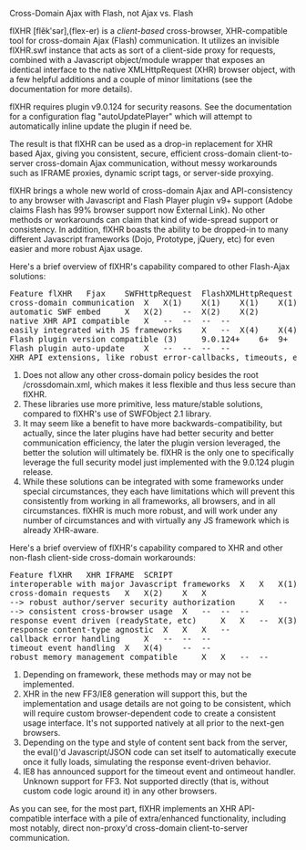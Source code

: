Cross-Domain Ajax with Flash, not Ajax vs. Flash

flXHR [flĕkʹsər],(flex-er) is a *client-based* cross-browser, XHR-compatible tool for cross-domain Ajax (Flash) communication. It utilizes an invisible flXHR.swf instance that acts as sort of a client-side proxy for requests, combined with a Javascript object/module wrapper that exposes an identical interface to the native XMLHttpRequest (XHR) browser object, with a few helpful additions and a couple of minor limitations (see the documentation for more details).

flXHR requires plugin v9.0.124 for security reasons. See the documentation for a configuration flag "autoUpdatePlayer" which will attempt to automatically inline update the plugin if need be.

The result is that flXHR can be used as a drop-in replacement for XHR based Ajax, giving you consistent, secure, efficient cross-domain client-to-server cross-domain Ajax communication, without messy workarounds such as IFRAME proxies, dynamic script tags, or server-side proxying.

flXHR brings a whole new world of cross-domain Ajax and API-consistency to any browser with Javascript and Flash Player plugin v9+ support (Adobe claims Flash has 99% browser support now External Link). No other methods or workarounds can claim that kind of wide-spread support or consistency. In addition, flXHR boasts the ability to be dropped-in to many different Javascript frameworks (Dojo, Prototype, jQuery, etc) for even easier and more robust Ajax usage.

Here's a brief overview of flXHR's capability compared to other Flash-Ajax solutions:
<pre>
Feature	flXHR	Fjax	SWFHttpRequest	FlashXMLHttpRequest	F4A
cross-domain communication 	X 	X(1) 	X(1) 	X(1) 	X(1)
automatic SWF embed 	X 	X(2) 	-- 	X(2) 	X(2)
native XHR API compatible 	X 	-- 	-- 	-- 	--
easily integrated with JS frameworks 	X 	-- 	X(4) 	X(4) 	X(4)
Flash plugin version compatible (3) 	9.0.124+ 	6+ 	9+ 	6+ 	8+
Flash plugin auto-update 	X 	-- 	-- 	-- 	--
XHR API extensions, like robust error-callbacks, timeouts, etc 	X 	-- 	-- 	-- 	--
</pre>

1. Does not allow any other cross-domain policy besides the root /crossdomain.xml, which makes it less flexible and thus less secure than flXHR.
2. These libraries use more primitive, less mature/stable solutions, compared to flXHR's use of SWFObject 2.1 library.
3. It may seem like a benefit to have more backwards-compatibility, but actually, since the later plugins have had better security and better communication efficiency, the later the plugin version leveraged, the better the solution will ultimately be. flXHR is the only one to specifically leverage the full security model just implemented with the 9.0.124 plugin release.
4. While these solutions can be integrated with some frameworks under special circumstances, they each have limitations which will prevent this consistently from working in all frameworks, all browsers, and in all circumstances. flXHR is much more robust, and will work under any number of circumstances and with virtually any JS framework which is already XHR-aware.

Here's a brief overview of flXHR's capability compared to XHR and other non-flash client-side cross-domain workarounds:

<pre>
Feature	flXHR	XHR	IFRAME	SCRIPT
interoperable with major Javascript frameworks 	X 	X 	X(1) 	X(1)
cross-domain requests 	X 	X(2) 	X 	X
--> robust author/server security authorization 	X 	-- 	-- 	--
--> consistent cross-browser usage 	X 	-- 	-- 	--
response event driven (readyState, etc) 	X 	X 	-- 	X(3)
response content-type agnostic 	X 	X 	X 	--
callback error handling 	X 	-- 	-- 	--
timeout event handling 	X 	X(4) 	-- 	--
robust memory management compatible 	X 	X 	-- 	--
</pre>

1. Depending on framework, these methods may or may not be implemented.
2. XHR in the new FF3/IE8 generation will support this, but the implementation and usage details are not going to be consistent, which will require custom browser-dependent code to create a consistent usage interface. It's not supported natively at all prior to the next-gen browsers.
3. Depending on the type and style of content sent back from the server, the eval()'d Javascript/JSON code can set itself to automatically execute once it fully loads, simulating the response event-driven behavior.
4. IE8 has announced support for the timeout event and ontimeout handler. Unknown support for FF3. Not supported directly (that is, without custom code logic around it) in any other browsers.

As you can see, for the most part, flXHR implements an XHR API-compatible interface with a pile of extra/enhanced functionality, including most notably, direct non-proxy'd cross-domain client-to-server communication. 

